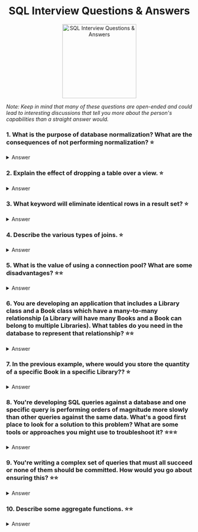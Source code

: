<h1 align="center">
SQL Interview Questions & Answers
</h1>
<p align="center">
    <img src="https://github.com/monkey3310/full-stack-interview/blob/master/assets/sql.png" alt="SQL Interview Questions & Answers" height="200"/>
</p>

_Note: Keep in mind that many of these questions are open-ended and could lead to interesting discussions that tell you more about the person's capabilities than a straight answer would._

### 1. What is the purpose of database normalization? What are the consequences of not performing normalization? :star:

<details>
    <summary>
        Answer
    </summary>
</details>

### 2. Explain the effect of dropping a table over a view. :star:

<details>
    <summary>
        Answer
    </summary>
</details>

### 3. What keyword will eliminate identical rows in a result set? :star:

<details>
    <summary>
        Answer
    </summary>
</details>

### 4. Describe the various types of joins. :star:

<details>
    <summary> 
        Answer
    </summary>
</details>

### 5. What is the value of using a connection pool? What are some disadvantages? :star::star:

<details>
    <summary>
        Answer
    </summary>
</details>

### 6. You are developing an application that includes a Library class and a Book class which have a many-to-many relationship (a Library will have many Books and a Book can belong to multiple Libraries). What tables do you need in the database to represent that relationship? :star::star:

<details>
    <summary>
        Answer
    </summary>
</details>

### 7. In the previous example, where would you store the quantity of a specific Book in a specific Library?? :star:

<details>
    <summary>
        Answer
    </summary>
</details>

### 8. You're developing SQL queries against a database and one specific query is performing orders of magnitude more slowly than other queries against the same data. What's a good first place to look for a solution to this problem? What are some tools or approaches you might use to troubleshoot it? :star::star::star:

<details>
    <summary>
        Answer
    </summary>
</details>

### 9. You're writing a complex set of queries that must all succeed or none of them should be committed. How would you go about ensuring this? :star::star:

<details>
    <summary>
        Answer
    </summary>
</details>

### 10. Describe some aggregate functions. :star::star:

<details>
    <summary>
        Answer
    </summary>
</details>
